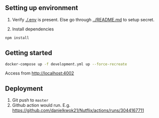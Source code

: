 ## Setting up environment
1. Verify [./.env](./.env) is present. Else go through [../README.md](../README.md) to setup secret.

1. Install dependencies
```bash
npm install
```

## Getting started
```bash
docker-compose up -f development.yml up --force-recreate
```
Access from [http://localhost:4002](http://localhost:4002)

## Deployment
1. Git push to `master`
2. Github action would run. E.g. https://github.com/danielkwok21/Nutflix/actions/runs/3044167711